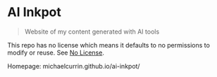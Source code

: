 # AI Inkpot
> Website of my content generated with AI tools

This repo has no license which means it defaults to no permissions to modify or reuse. See [No License](https://choosealicense.com/no-permission/).

Homepage: michaelcurrin.github.io/ai-inkpot/
